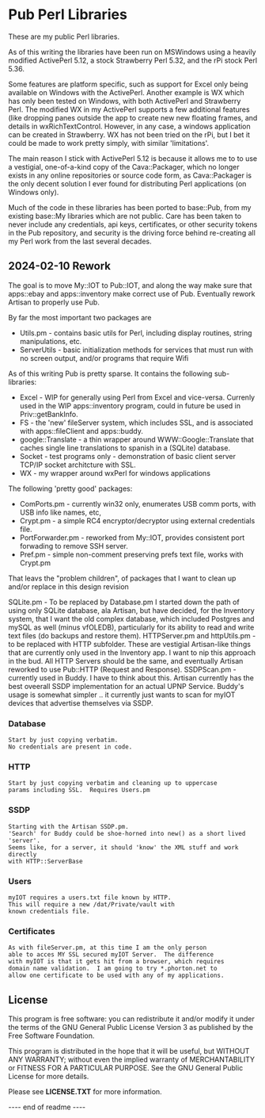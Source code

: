 # Pub Perl Libraries

These are my public Perl libraries.

As of this writing the libraries have been run on MSWindows using
a heavily modified ActivePerl 5.12, a stock Strawberry Perl 5.32,
and the rPi stock Perl 5.36.

Some features are platform specific, such as support for Excel only
being available on Windows with the ActivePerl. Another example is
WX which has only been tested on Windows, with both ActivePerl and
Strawberry Perl. The modified WX in my ActivePerl supports a few
additional features (like dropping panes outside the app to create new
new floating frames, and details in wxRichTextControl. However,
in any case, a windows application can be created in Strawberry.
WX has not been tried on the rPi, but I bet it could be made to
work pretty simply, with similar 'limitations'.

The main reason I stick with ActivePerl 5.12 is because it allows
me to to use a vestigial, one-of-a-kind copy of the Cava::Packager,
which no longer exists in any online repositories or source code form,
as Cava::Packager is the only decent solution I ever found for
distributing Perl applications (on Windows only).

Much of the code in these libraries has been ported to base::Pub,
from my existing base::My libraries which are not public.
Care has been taken to never include any credentials, api keys,
certificates, or other security tokens in the Pub repository,
and security is the driving force behind re-creating all my
Perl work from the last several decades.


## 2024-02-10  Rework

The goal is to move My::IOT to Pub::IOT, and along the way
make sure that apps::ebay and apps::inventory make correct
use of Pub.  Eventually rework Artisan to properly use Pub.

By far the most important two packages are

- Utils.pm - contains basic utils for Perl, including
  display routines, string manipulations, etc.
- ServerUtils - basic initialization methods for services
  that must run with no screen output, and/or programs that
  require Wifi


As of this writing Pub is pretty sparse. It contains the following
sub-libraries:

- Excel - WIP for generally using Perl from Excel and vice-versa.
  Currenly used in the WIP apps::inventory program, could in future
  be used in Priv::getBankInfo.
- FS - the 'new' fileServer system, which includes SSL, and is
  associated with apps::fileClient and apps::buddy.
- google::Translate - a thin wrapper around WWW::Google::Translate
  that caches single line translations to spanish in a (SQLite)
  database.
- Socket - test programs only - demonstration of basic client
  server TCP/IP socket architcture with SSL.
- WX - my wrapper around wxPerl for windows applications

The following 'pretty good' packages:

- ComPorts.pm - currently win32 only, enumerates USB comm
  ports, with USB info like names, etc,
- Crypt.pm - a simple RC4 encryptor/decryptor using external
  credentials file.
- PortForwarder.pm - reworked from My::IOT, provides consistent
  port forwading to remove SSH server.
- Pref.pm - simple non-comment preserving prefs text file,
  works with Crypt.pm

That leavs the "problem children", of packages that I want to
clean up and/or replace in this design revision

SQLite.pm - To be replaced by Database.pm
  I started down the path of using only SQLite database,
  ala Artisan, but have decided, for the Inventory system, that I
  want the old complex database, which included Postgres and mySQL
  as well (minus vfOLEDB), particularly for its ability to read
  and write text files (do backups and restore them).
HTTPServer.pm and httpUtils.pm - to be replaced with HTTP subfolder.
  These are vestigial Artisan-like things that are currently only
  used in the Inventory app.  I want to nip this approach in the
  bud.  All HTTP Servers should be the same, and eventually
  Artisan reworked to use Pub::HTTP (Request and Response).
SSDPScan.pm - currently used in Buddy.  I have to think about
  this. Artisan currently has the best oveerall SSDP
  implementation for an actual UPNP Service.  Buddy's usage
  is somewhat simpler .. it currently just wants to scan
  for myIOT devices that advertise themselves via SSDP.




### Database

	Start by just copying verbatim.
	No credentials are present in code.

### HTTP

	Start by just copying verbatim and cleaning up to uppercase
	params including SSL.  Requires Users.pm

### SSDP

	Starting with the Artisan SSDP.pm.
	'Search' for Buddy could be shoe-horned into new() as a short lived 'server'.
	Seems like, for a server, it should 'know' the XML stuff and work directly
	with HTTP::ServerBase

### Users

	myIOT requires a users.txt file known by HTTP.
	This will require a new /dat/Private/vault with
	known credentials file.

### Certificates

	As with fileServer.pm, at this time I am the only person
	able to acces MY SSL secured myIOT Server.  The difference
	with myIOT is that it gets hit from a browser, which requires
	domain name validation.  I am going to try *.phorton.net to
	allow one certificate to be used with any of my applications.







## License

This program is free software: you can redistribute it and/or modify
it under the terms of the GNU General Public License Version 3 as published by
the Free Software Foundation.

This program is distributed in the hope that it will be useful,
but WITHOUT ANY WARRANTY; without even the implied warranty of
MERCHANTABILITY or FITNESS FOR A PARTICULAR PURPOSE.  See the
GNU General Public License for more details.

Please see **LICENSE.TXT** for more information.

---- end of readme ----
